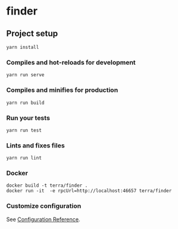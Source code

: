 # finder

## Project setup
```
yarn install
```

### Compiles and hot-reloads for development
```
yarn run serve
```

### Compiles and minifies for production
```
yarn run build
```

### Run your tests
```
yarn run test
```

### Lints and fixes files
```
yarn run lint
```

### Docker
```
docker build -t terra/finder .
docker run -it  -e rpcUrl=http://localhost:46657 terra/finder
```

### Customize configuration
See [Configuration Reference](https://cli.vuejs.org/config/).
